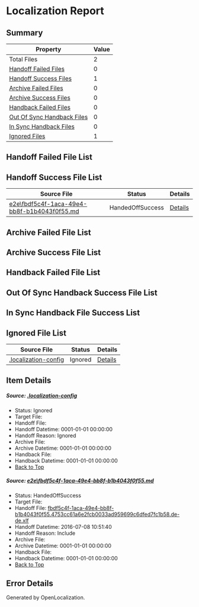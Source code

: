 # <a name='report-top'></a> Localization Report

## Summary
 Property | Value 
 -------- | ----- 
 Total Files | 2
[ Handoff Failed Files ](#handoff-failed-list)| 0
[ Handoff Success Files ](#handoff-success-list)| 1
[ Archive Failed Files ](#archive-failed-list)| 0
[ Archive Success Files ](#archive-success-list)| 0
[ Handback Failed Files ](#handback-failed-list)| 0
[ Out Of Sync Handback Files ](#outofsync-handback-success-list)| 0
[ In Sync Handback Files ](#insync-handback-success-list)| 0
[ Ignored Files ](#ignored-list)| 1

## <a name='handoff-failed-list'></a> Handoff Failed File List

## <a name='handoff-success-list'></a> Handoff Success File List
 Source File | Status | Details 
 ----------- | ------ | ------- 
 [e2e\fbdf5c4f-1aca-49e4-bb8f-b1b4043f0f55.md](https://github.com/OpenLocalizationTestOrg/oltest/blob/ae5437ca5164b7327dd80089e5d5f8f0f82c1d08/e2e/fbdf5c4f-1aca-49e4-bb8f-b1b4043f0f55.md) | HandedOffSuccess | [Details](#74742671f7635870a6fbc4182b143ce3ba582cbf1)

## <a name='archive-failed-list'></a> Archive Failed File List

## <a name='archive-success-list'></a> Archive Success File List

## <a name='handback-failed-list'></a> Handback Failed File List

## <a name='outofsync-handback-success-list'></a> Out Of Sync Handback Success File List

## <a name='insync-handback-success-list'></a> In Sync Handback File Success List

## <a name='ignored-list'></a> Ignored File List
 Source File | Status | Details 
 ----------- | ------ | ------- 
 [.localization-config](https://github.com/OpenLocalizationTestOrg/oltest/blob/ae5437ca5164b7327dd80089e5d5f8f0f82c1d08/.localization-config) | Ignored | [Details](#3d4f252ac210baf56311d7e97dcc2db10974dbd20)

## Item Details
##### <a name='3d4f252ac210baf56311d7e97dcc2db10974dbd20'></a> Source: [.localization-config](https://github.com/OpenLocalizationTestOrg/oltest/blob/ae5437ca5164b7327dd80089e5d5f8f0f82c1d08/.localization-config)
* Status: Ignored
* Target File: 
* Handoff File: 
* Handoff Datetime: 0001-01-01 00:00:00
* Handoff Reason: Ignored
* Archive File: 
* Archive Datetime: 0001-01-01 00:00:00
* Handback File: 
* Handback Datetime: 0001-01-01 00:00:00
* [Back to Top](#report-top)

##### <a name='74742671f7635870a6fbc4182b143ce3ba582cbf1'></a> Source: [e2e\fbdf5c4f-1aca-49e4-bb8f-b1b4043f0f55.md](https://github.com/OpenLocalizationTestOrg/oltest/blob/ae5437ca5164b7327dd80089e5d5f8f0f82c1d08/e2e/fbdf5c4f-1aca-49e4-bb8f-b1b4043f0f55.md)
* Status: HandedOffSuccess
* Target File: 
* Handoff File: [fbdf5c4f-1aca-49e4-bb8f-b1b4043f0f55.4753cc61a6e2fcb0033ad959699c6dfed7fc1b58.de-de.xlf](https://github.com/OpenLocalizationTestOrg/olhandoff-e2e/blob/c8f3e0910defc8bcd155859e653bd5c6c59cb30c/ol-handoff/OpenLocalizationTestOrg/oltest-dede-fly/ci/ht/fbdf5c4f-1aca-49e4-bb8f-b1b4043f0f55.4753cc61a6e2fcb0033ad959699c6dfed7fc1b58.de-de.xlf)
* Handoff Datetime: 2016-07-08 10:51:40
* Handoff Reason: Include
* Archive File: 
* Archive Datetime: 0001-01-01 00:00:00
* Handback File: 
* Handback Datetime: 0001-01-01 00:00:00
* [Back to Top](#report-top)


## Error Details

Generated by OpenLocalization.
